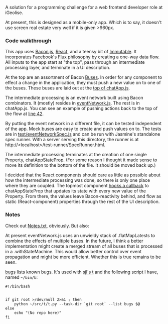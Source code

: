A solution for a programming challenge for a web frontend developer role at
iGeolise.

At present, this is designed as a mobile-only app. Which is to say, it doesn't use screen real estate very well if it is given >960px.

### Code walkthrough

This app uses [Bacon.js], [React], and a teensy bit of [Immutable]. It incorporates Facebook's [Flux] philosophy by creating a one-way data flow. All inputs to the app start at "the top", pass through an intermediate processing layer, and terminate in a UI description.

At the top are an assortment of Bacon [Buses]. In order for any component to effect a change in the application, they must push a new value on to one of the buses. These buses are laid out at the [top of chatApp.js](chatApp.js#L1).

The intermediate processing is an event network built using Bacon combinators. It (mostly) resides in [eventNetwork.js](eventNetwork.js). The rest is in chatApp.js. You can see an example of pushing actions back to the top of the flow at [line 42](chatApp.js#L42).

By putting the event network in a different file, it can be tested independent of the app. Mock buses are easy to create and push values on to. The tests are in [test/eventNetworkSpec.js](test/eventNetworkSpec.js) and can be run with Jasmine's standalone spec runner. With a server serving this directory, the runner is at http://&lt;localhost>/test-runner/SpecRunner.html. 

The intermediate processing terminates at the creation of one single Property, [chatAppStateProp](chatApp.js#L376). (For some reason I thought it made sense to move its definition to the bottom of the file. It should be moved back up.)

I decided that the React components should care as little as possible about how the intermediate processing was done, so there is only one place where they are coupled. The topmost component [hooks a callback](chatApp.js#L76) to chatAppStateProp that updates its state with every new value of the Property. From there, the values leave Bacon-reactivity behind, and flow as static (React-component) properties through the rest of the UI description.

### Notes

Check out [Notes.txt](Notes.txt), obviously. But also:

At present eventNetwork.js uses an unwieldy stack of .flatMapLatests to combine the effects of multiple buses. In the future, I think a better implementation might create a merged stream of all buses that is processed in a .withStateMachine. This would allow better control over event propagation and might be more efficient. Whether this is true remains to be seen.

[bugs](bugs) lists known bugs. It's used with [sjl's t](https://github.com/sjl/t) and the following script I have, named `~/bin/b`:

    #!/bin/bash


    if git root >/dev/null 2>&1 ; then
        python ~/src/t/t.py --task-dir `git root` --list bugs $@
    else
        echo "(No repo here)"
    fi

[bacon.js]: https://baconjs.github.io/
[react]: https://facebook.github.io/react/
[immutable]: https://facebook.github.io/immutable-js/
[flux]: https://facebook.github.io/flux/
[buses]: https://baconjs.github.io/api.html#bus
